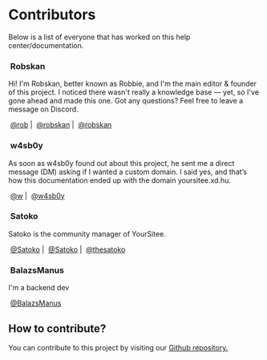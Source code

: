 # Contributors

Below is a list of everyone that has worked on this help center/documentation.&#x20;

### <img src="../.gitbook/assets/RobskanDrew-modified (1).png" alt="" data-size="line"> Robskan <img src="../.gitbook/assets/ProjectLeadBadge.png" alt="" data-size="line"> <img src="../.gitbook/assets/Author (3).png" alt="" data-size="line">

Hi! I'm Robskan, better known as Robbie, and I'm the main editor & founder of this project. I noticed there wasn't really a knowledge base — yet, so I've gone ahead and made this one. Got any questions? Feel free to leave a message on Discord.

<img src="../.gitbook/assets/image (11).png" alt="" data-size="line"> [@rob](https://yoursit.ee/rob) | <img src="../.gitbook/assets/twitterlogo.png" alt="" data-size="line"> [@robskan](https://x.com/Robskan) | <img src="../.gitbook/assets/discord-logo-icon-editorial-free-vector.jpg" alt="" data-size="line"> [@robskan](https://discord.com/users/791957021728702464)

### &#x20;<img src="../.gitbook/assets/8694ea23e86af6f1ea0ebf06869d9b0b-modified.png" alt="" data-size="line"> w4sb0y <img src="../.gitbook/assets/DomainDonatorBadge.png" alt="" data-size="line">

As soon as w4sb0y found out about this project, he sent me a direct message (DM) asking if I wanted a custom domain. I said yes, and that’s how this documentation ended up with the domain yoursitee.xd.hu.

<img src="../.gitbook/assets/image (11).png" alt="" data-size="line"> [@w](https://yoursit.ee/w) | <img src="../.gitbook/assets/discord-logo-icon-editorial-free-vector.jpg" alt="" data-size="line"> [@w4sb0y](https://discord.com/users/439709934142095360)

### <img src="../.gitbook/assets/image (20).png" alt="" data-size="line"> Satoko <img src="../.gitbook/assets/YourSiteeStaffBadge (2).png" alt="" data-size="line"> <img src="../.gitbook/assets/Author (2).png" alt="" data-size="line">

Satoko is the community manager of YourSitee.

<img src="../.gitbook/assets/image (11).png" alt="" data-size="line"> [@Satoko](https://yoursit.ee/Satoko) | <img src="../.gitbook/assets/twitterlogo.png" alt="" data-size="line"> [@Satoko](https://x.com/thesatoko) |  <img src="../.gitbook/assets/discord-logo-icon-editorial-free-vector.jpg" alt="" data-size="line"> [@thesatoko](https://discord.com/users/491973404434628617)

### &#x20;<img src="../.gitbook/assets/image (22).png" alt="" data-size="line"> BalazsManus <img src="../.gitbook/assets/AuthorBadge.png" alt="" data-size="line">

I'm a backend dev

<img src="../.gitbook/assets/image (11).png" alt="" data-size="line"> [@BalazsManus](https://yoursit.ee/balazsmanus)

## How to contribute?

You can contribute to this project by visiting our <a href="https://github.com/YourSitee-Help/docs" target="_blank" rel="noopener noreferrer">Github repository.</a>
